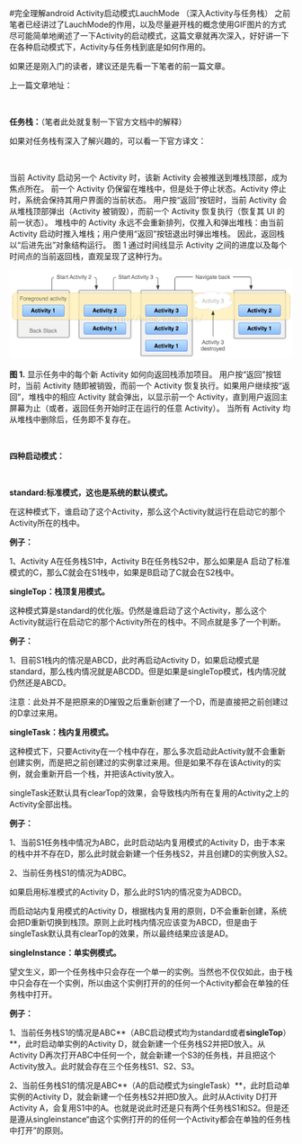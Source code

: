 #完全理解android Activity启动模式LauchMode （深入Activity与任务栈）
之前笔者已经讲过了LauchMode的作用，以及尽量避开栈的概念使用GIF图片的方式尽可能简单地阐述了一下Activity的启动模式，这篇文章就再次深入，好好讲一下在各种启动模式下，Activity与任务栈到底是如何作用的。

如果还是刚入门的读者，建议还是先看一下笔者的前一篇文章。

上一篇文章地址：

 

**任务栈：**（笔者此处就复制一下官方文档中的解释）

如果对任务栈有深入了解兴趣的，可以看一下官方译文：



 

当前 Activity 启动另一个 Activity 时，该新 Activity 会被推送到堆栈顶部，成为焦点所在。 前一个 Activity 仍保留在堆栈中，但是处于停止状态。Activity 停止时，系统会保持其用户界面的当前状态。 用户按“返回”按钮时，当前 Activity 会从堆栈顶部弹出（Activity 被销毁），而前一个 Activity 恢复执行（恢复其 UI 的前一状态）。 堆栈中的 Activity 永远不会重新排列，仅推入和弹出堆栈：由当前 Activity 启动时推入堆栈；用户使用“返回”按钮退出时弹出堆栈。 因此，返回栈以“后进先出”对象结构运行。 图 1 通过时间线显示 Activity 之间的进度以及每个时间点的当前返回栈，直观呈现了这种行为。

<img alt="" class="has" src="https://raw.githubusercontent.com/Double2hao/xujiajia_blog/main/img/16210039634440.png">

**图 1.** 显示任务中的每个新 Activity 如何向返回栈添加项目。 用户按“返回”按钮时，当前 Activity 随即被销毁，而前一个 Activity 恢复执行。如果用户继续按“返回”，堆栈中的相应 Activity 就会弹出，以显示前一个 Activity，直到用户返回主屏幕为止（或者，返回任务开始时正在运行的任意 Activity）。 当所有 Activity 均从堆栈中删除后，任务即不复存在。

 

**四种启动模式：**

 

**standard:标准模式，这也是系统的默认模式。**

在这种模式下，谁启动了这个Activity，那么这个Activity就运行在启动它的那个Activity所在的栈中。

**例子：**

1、Activity A在任务栈S1中，Activity B在任务栈S2中，那么如果是A 启动了标准模式的C，那么C就会在S1栈中，如果是B启动了C就会在S2栈中。

**singleTop：栈顶复用模式。**

这种模式算是standard的优化版。仍然是谁启动了这个Activity，那么这个Activity就运行在启动它的那个Activity所在的栈中。不同点就是多了一个判断。

**例子：**

1、目前S1栈内的情况是ABCD，此时再启动Activity D，如果启动模式是standard，那么栈内情况就是ABCDD。但是如果是singleTop模式，栈内情况就仍然还是ABCD。

注意：此处并不是把原来的D摧毁之后重新创建了一个D，而是直接把之前创建过的D拿过来用。

**singleTask：栈内复用模式。**

这种模式下，只要Activity在一个栈中存在，那么多次启动此Activity就不会重新创建实例，而是把之前创建过的实例拿过来用。但是如果不存在该Activity的实例，就会重新开启一个栈，并把该Activity放入。

singleTask还默认具有clearTop的效果，会导致栈内所有在复用的Activity之上的Activity全部出栈。

**例子：**

1、当前S1任务栈中情况为ABC，此时启动站内复用模式的Activity D，由于本来的栈中并不存在D，那么此时就会新建一个任务栈S2，并且创建D的实例放入S2。

2、当前任务栈S1的情况为ADBC。

如果启用标准模式的Activity D，那么此时S1内的情况变为ADBCD。

而启动站内复用模式的Activity D，根据栈内复用的原则，D不会重新创建，系统会把D重新切换到栈顶。原则上此时栈内情况应该变为ABCD，但是由于singleTask默认具有clearTop的效果，所以最终结果应该是AD。

**singleInstance：单实例模式。**

望文生义，即一个任务栈中只会存在一个单一的实例。当然也不仅仅如此，由于栈中只会存在一个实例，所以由这个实例打开的的任何一个Activity都会在单独的任务栈中打开。

**例子：**

1、当前任务栈S1的情况是ABC**（ABC启动模式均为standard或者****singleTop****）**，此时启动单实例的Activity D，就会新建一个任务栈S2并把D放入。从Activity D再次打开ABC中任何一个，就会新建一个S3的任务栈，并且把这个Activity放入。此时就会存在三个任务栈S1、S2、S3。

2、当前任务栈S1的情况是ABC**（A的启动模式为singleTask）**，此时启动单实例的Activity D，就会新建一个任务栈S2并把D放入。此时从Activity D打开Activity A，会复用S1中的A。也就是说此时还是只有两个任务栈S1和S2。但是还是遵从singleinstance“由这个实例打开的的任何一个Activity都会在单独的任务栈中打开”的原则。